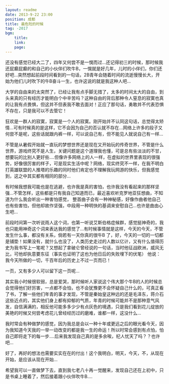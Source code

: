 ```yaml
---
layout: readme
date: 2013-9-22 23:00
position: 成都
title: 最危险的时候
tag: -2017
bgm:
    title:
    link:
    page:
---
```


还没有感觉已经大二了，四年又何尝不是一愰而过...还记得初三的时候，那时候我还屁癫屁癫的和自己的小伙伴们吹牛B，一愰就是好几年，儿时的小伴们，你们还好吧...突然想起前段时间看到的一句话，2B青年会随着时间的流逝慢慢长大，开始为他们儿时吹下的牛B奋斗一生，也许这说的就是我这种人吧...

大学的自由来的太突然了，已经让我有点手脚无措了，太多的时间太大的自由，到头来真的只有经历才能明白个中辛苦吗？这种自由的背后那种令人窒息的寂寞也真的让我有点畏惧，但这并不但表我不敢去面对！正应了那句话，勇敢并不代表恐惧不存在，只是我可以不去管它！

狂欢是一群人的寂寞，寂寞是一个人的寂寞。刚开始并不认同这句话，总觉得太矫情...可有时候真的是这样，它不会因为自己的否认就不存在...网络上许多的段子又何尝不是呢，这些话就跟内裤一样，可以说自己有，但不能见人就说自己有一样...

不管是从暑假开始就一直玩的梦想世界还是现在又开始玩的传奇世界，不管是什么世界，游戏终究不是人生，关键问题是这个道理我也懂，可是总有些淡淡的不甘，想要玩的比别人更好些....但像许多网络上的人一样，在虚拟的世界里表现的很强势，好像很厉害的样子，可是现实生活中呢？网络，现实终究不一样，在我不明白打英雄联盟的人推塔的乐趣的同时他们肯定也不理解我玩网游的快乐，但我感觉到，这之中其实都有相同的部分...

有时候我想我可能也是在逃避，也许我是真的害怕，也许我没有看起来的那样坚强...不管怎样，这些都是只有我自己知道而已，最近喜欢听克罗地亚狂想曲，不知道为什么我会听出一种害怕感觉， 整首曲子会有一种神秘感，好像作曲者他自己也有些害怕，但他却故作坚强，中段用一种明快的基调来安慰自己...也许是曲由心生吧...

前段时间第一次听说雨人这个词，也第一听说艾斯伯格症候群，感觉挺神奇的，我也只能用神奇这个词来表达我的感觉了...有时候事情就是这样，今天的今天，不管发生什么事，都没有关系，倘若有一天你真的很牛B 了，好，今天的一切的一切都是铺垫！如果没有，就什么也没了，人类历史走过的人数以亿计，又有什么值得历史为我书写上一笔呢？又想起了拿破仑曾经说的一句话，当时他征战欧洲，威风无比，可他却执意要东征（事实也证明了这也为他日后的失败埋下的伏笔） 他说：我今天所做的一切，千百年后的历史上不过一页而已！

一页，又有多少人可以留下这一页呢... 

 其实我小时候很软弱，总是爱哭，那时候听人家说这个伟大那个牛B的人的时候总会觉得他们好厉害，一点都不会怕，也不会犹豫更不会怀疑自己什么的，可真正看了书，了解一些他们年青的事才发现，不管是秦始皇这种远的还是毛泽东，蒋介石这些近点的，其实他们身上都有抑郁的气质，年青的时候可能并不是那种意气风发，自信满满的，相反他可能多多少少有点灰色的境遇，只是我们看到花儿绽放的美艳的时候又何尝考虑花儿曾经经历过的磨难，谁都一样，这没什么...

我时常会有种做梦的感觉，因为我总是会以一种十年或更远之后的眼光看今天，因为我知道今天我的一举一动改变的都是我一生的命运！所以时常会感到有点怕，怕自己即将走下的每一步....后来我发现自己真的是多余唉，杞人忧天了吗？？也许吧...

好了，再好的想法也需要实实在在的付出！这个我明白，明天，今天，不，从现在开始，是应该从现在开始...

希望我可以一直做梦下去，直到我七老八十再一觉醒来，发现自己还在上初中，只是书桌上睡着了，然后接着跟小伙伴吹牛B.... 

